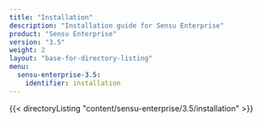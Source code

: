 ```yaml
---
title: "Installation"
description: "Installation guide for Sensu Enterprise"
product: "Sensu Enterprise"
version: "3.5"
weight: 2
layout: "base-for-directory-listing"
menu:
  sensu-enterprise-3.5:
    identifier: installation
---
```


{{< directoryListing "content/sensu-enterprise/3.5/installation" >}}
